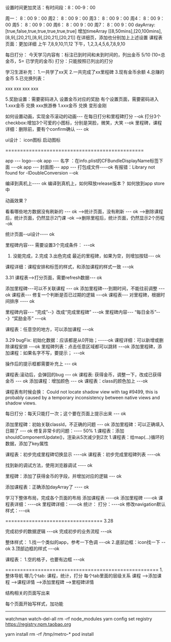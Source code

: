 设置时间更加灵活：有时间段：8：00-9：00

周一： 8：00  9：00
周2： 8：00  9：00
周3： 8：00  9：00
周4： 8：00  9：00
周5： 8：00  9：00
周6： 8：00  9：00
周7： 8：00  9：00
dayArray:[true,false,true,true,true,true,true]
增加timeArray
[[8,50mins],[20,100mins],[8,9],[20,21],[8,9],[20,21],[20,21]]
在详细页，添加也分别加上上述设置
课程表页面：更加详细
上午 7,8,9,10,11,12
下午，1,2,3,4,5,6,7,8,9,10

每日打分：
今天学习内容有：标注已到时间和未到时间的，列出金币 5/10  (10=总金币，5= 已学完的金币)
打分：只能按照已列出的打分



学习生涯补充：
1.一共学了xx天
2.一共完成了xx里程碑
3.现有金币余额
4.总赚的金币
5.已兑换列表：

xxx  xxx
xxx  xxx


5.奖励设置：需要密码进入
设置金币对应的奖励
有个设置页面，需要密码进入
1.xxx金币  兑换 xxx旅游券
1.xxx金币  兑换 变形金刚



如何设置动画，实现金币滚动的动画--- 在每日打分和里程碑打分  --ok
打分3个checkbox:增加3个可爱的小图标，分别是哭脸，微笑，大笑   --ok
里程碑，课程详细：删除前，要有个confirm确认  --- ok


ui设计：
icon图标
启动图标



===============================================


app --- logo---ok
app --- 名字 ：在info.plist的CFBundleDisplayName标签下面 ---ok
app --- 封面图---
app --- 打包成文件----ok
有报错：Library not found for -lDoubleConversion --ok

编译到真机上---- ok
编译到真机上，如何释放release版本？
如何放到app store中

动画效果？


看看哪些地方数据没有刷新的 --- ok
-->统计页面，没有刷新  --- ok
-->删除课程后，统计页面，仍然显示2门课  -ok
-->删除里程后，统计页面，仍然显示2个历程  -ok


统计页面--ui设计----  ok


里程碑内容--- 需要设置3个完成条件： ---ok 
1. 没能完成，2.完成 3.出色完成
最近的里程碑，如果为空，则增加按钮--- ok


课程详细：课程安排和标签的样式，和添加课程的样式一致 ---ok


3.31
课程表-->打分页面，需要refresh数据--- ok

添加里程碑---可以不关联课程   --- ok
添加里程碑---到期时间，不能往前调整  ---ok
课程表--- 修复一个判断是否已过期的逻辑 ---ok
课程表--- 对里程碑，根据时间排序 ---- ok

里程碑内容--- “完成”--》改成“完成里程碑”   ---ok
里程碑内容--- “每日金币”---》“奖励金币”  ---ok

课程表：任意空的地方，可以添加课程   ---ok


3.29
bugFix:
初始化数据：应该都是从0开始；-----ok
课程详细：可以新增或删除课程安排   ---ok
里程碑列表：点击任意区域都可以跳转  ---ok
添加里程碑，添加课程：如果名字不写，要提示；  ---ok

操作后的提示框都需要补充上  --- ok

课程表:滚动后，会弹回的bug --- ok
课程表: 获得金币，调整一下，改成已获得金币  --- ok
添加课程：增加颜色  --- ok
课程表：class的颜色加上  ---ok


课程表有时候会换：
Could not locate shadow view with tag #9499, this is probably caused by a temporary inconsistency between native views and shadow views.




每日打分：每天只能打一次；这个要在页面上提示出来 --- ok







添加里程碑：初始关联classId，不正确的问题  --- ok
添加里程碑：可以正确填入日期了  --- ok
修复非常卡的问题：---- 50%
    1.课程表：添加shouldComponentUpdate()，渲染从5次减少到2次
    1.课程表：给map(...)循环的数据，添加了key属性

课程表：初步完成里程碑切换显示   ----ok
课程表：初步完成里程碑列表   ----ok


找到新的调试方法，使用浏览器调试  ---- ok

里程碑：添加了获得金币的字段，并增加对应的逻辑  ---  ok


添加课程表：正确添加dayArray了     ----  ok

学习下整体布局，完成各个页面的布局
添加课程表 ----ok
添加里程碑 ----ok
课程表详细：----ok
里程碑详细：----ok
统计：
打分：----ok
修改navigation默认样式：---ok


=================================
3.28

完成初步的数据逻辑   ---ok
完成初步的业务流程   ---ok


整体样式：
1.找一个类似的app，参考一下色调  ---ok
2.底部边框：icon找一下   --ok
3.顶部边框的样式   ---ok



课程表：
1.空的格子，也要有边框   ---ok




====================================================
1.整体导航
哪几个tab: 课程，统计，打分
每个tab里面的层级关系
课程
-->添加课程
-->课程详情
-->添加里程碑
-->里程碑详情


结构相关的页面写出来

每个页面开始写样式，加功能


****


watchman watch-del-all
rm -rf node_modules
yarn config set registry https://registry.npm.taobao.org

yarn install
rm -rf /tmp/metro-*
pod install

